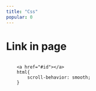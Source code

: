 ```yaml
---
title: "Css"
popular: 0
---
```


# Link in page

  <code language="css">
    &lt;a href="#id">&lt;/a></code>
  <code language="css">
    html{
        scroll-behavior: smooth;
    }</code>
